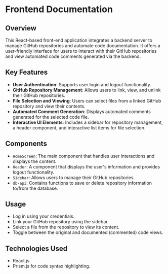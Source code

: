 # Frontend Documentation

## Overview
This React-based front-end application integrates a backend server to manage GitHub repositories and automate code documentation. It offers a user-friendly interface for users to interact with their GitHub repositories and view automated code comments generated via the backend.

## Key Features
- **User Authentication**: Supports user login and logout functionality.
- **GitHub Repository Management**: Allows users to link, view, and unlink their GitHub repositories.
- **File Selection and Viewing**: Users can select files from a linked GitHub repository and view their contents.
- **Automated Comment Generation**: Displays automated comments generated for the selected code file.
- **Interactive UI Elements**: Includes a sidebar for repository management, a header component, and interactive list items for file selection.

## Components
- `HomeScreen`: The main component that handles user interactions and displays the content.
- `Header`: A component that displays the user's information and provides logout functionality.
- `Sidebar`: Allows users to manage their GitHub repositories.
- `db-api`: Contains functions to save or delete repository information to/from the database.

## Usage
- Log in using your credentials.
- Link your GitHub repository using the sidebar.
- Select a file from the repository to view its content.
- Toggle between the original and documented (commented) code views.

## Technologies Used
- React.js
- Prism.js for code syntax highlighting.